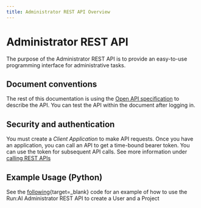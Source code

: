 ```yaml
---
title: Administrator REST API Overview
---
```

# Administrator REST API

The purpose of the Administrator  REST API is to provide an easy-to-use programming interface for administrative tasks.

## Document conventions

The rest of this documentation is using the [Open API specification](https://swagger.io/specification/) to describe the API. You can test the API within the document after logging in.


## Security and authentication

You must create a _Client Application_ to make API requests. Once you have an application, you can call an API to get a time-bound bearer token. You can use the token for subsequent API calls. See more information under [calling REST APIs](../rest-auth.md)


## Example Usage (Python)

See the [following](https://github.com/run-ai/docs/blob/master/examples/create-user-and-project.py){target=_blank} code for an example of how to use the Run:AI Administrator REST API to create a User and a Project 
